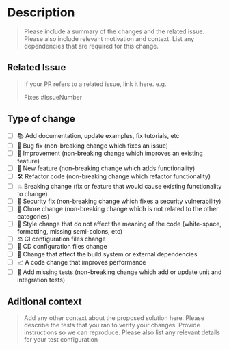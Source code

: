 # Description

> Please include a summary of the changes and the related issue. Please also include relevant motivation and context. List any dependencies that are required for this change.

## Related Issue
> If your PR refers to a related issue, link it here. e.g.
> 
> Fixes #IssueNumber

## Type of change

- [ ] 📚 Add documentation, update examples, fix tutorials, etc
- [ ] 🔧 Bug fix (non-breaking change which fixes an issue)
- [ ] 🥂 Improvement (non-breaking change which improves an existing feature)
- [ ] 🚀 New feature (non-breaking change which adds functionality)
- [ ] 🛠️ Refactor code (non-breaking change which refactor functionality)
- [ ] 💥 Breaking change (fix or feature that would cause existing functionality to change)
- [ ] 🔐 Security fix (non-breaking change which fixes a security vulnerability)
- [ ] 🎱 Chore change (non-breaking change which is not related to the other categories)
- [ ] 🧥 Style change that do not affect the meaning of the code (white-space, formatting, missing semi-colons, etc)
- [ ] ⚖️ CI configuration files change
- [ ] 📡 CD configuration files change
- [ ] 🔨 Change that affect the build system or external dependencies
- [ ] 📈 A code change that improves performance
- [ ] 💉 Add missing tests (non-breaking change which add or update unit and integration tests)

## Aditional context
> Add any other context about the proposed solution here. Please describe the tests that you ran to verify your changes. Provide instructions so we can reproduce. Please also list any relevant details for your test configuration